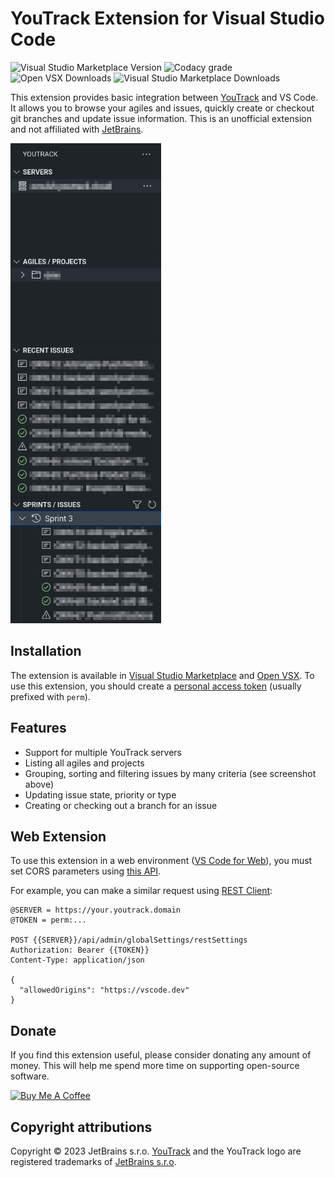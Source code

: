 # YouTrack Extension for Visual Studio Code

![Visual Studio Marketplace Version](https://img.shields.io/visual-studio-marketplace/v/maximtrp.youtrack-ext)
![Codacy grade](https://img.shields.io/codacy/grade/d2f684dbb93c4e4fa59bc611a18e052a)
![Open VSX Downloads](https://img.shields.io/open-vsx/dt/maximtrp/youtrack-ext?label=downloads:+OpenVSX)
![Visual Studio Marketplace Downloads](https://img.shields.io/visual-studio-marketplace/d/maximtrp.youtrack-ext?label=downloads:+VSM)

This extension provides basic integration between
[YouTrack](https://www.jetbrains.com/youtrack/) and VS Code. It allows you to
browse your agiles and issues, quickly create or checkout git branches and
update issue information. This is an unofficial extension and not affiliated
with [JetBrains](#copyright-attributions).

<img src="resources/screenshot.png" height="768" alt="Screenshot" />

## Installation

The extension is available in
[Visual Studio Marketplace](https://marketplace.visualstudio.com/items?itemName=maximtrp.youtrack-ext)
and [Open VSX](https://open-vsx.org/extension/maximtrp/youtrack-ext). To use
this extension, you should create a
[personal access token](https://www.jetbrains.com/help/youtrack/standalone/Manage-Permanent-Token.html#obtain-permanent-token)
(usually prefixed with `perm`).

## Features

- Support for multiple YouTrack servers
- Listing all agiles and projects
- Grouping, sorting and filtering issues by many criteria (see screenshot above)
- Updating issue state, priority or type
- Creating or checking out a branch for an issue

## Web Extension

To use this extension in a web environment
([VS Code for Web](https://vscode.dev/)), you must set CORS parameters using
[this API](https://www.jetbrains.com/help/youtrack/devportal/resource-api-admin-globalSettings-restSettings.html).

For example, you can make a similar request using
[REST Client](https://marketplace.visualstudio.com/items?itemName=humao.rest-client):

```
@SERVER = https://your.youtrack.domain
@TOKEN = perm:...

POST {{SERVER}}/api/admin/globalSettings/restSettings
Authorization: Bearer {{TOKEN}}
Content-Type: application/json

{
  "allowedOrigins": "https://vscode.dev"
}
```

## Donate

If you find this extension useful, please consider donating any amount of money.
This will help me spend more time on supporting open-source software.

<a href="https://www.buymeacoffee.com/maximtrp" target="_blank"><img src="https://cdn.buymeacoffee.com/buttons/v2/default-yellow.png" alt="Buy Me A Coffee" style="height: 60px !important;width: 217px !important;" ></a>

## Copyright attributions

Copyright © 2023 JetBrains s.r.o.
[YouTrack](https://www.jetbrains.com/youtrack/) and the YouTrack logo are
registered trademarks of [JetBrains s.r.o](https://www.jetbrains.com).
